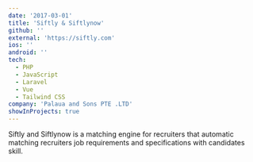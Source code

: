 ```yaml
---
date: '2017-03-01'
title: 'Siftly & Siftlynow'
github: ''
external: 'https://siftly.com'
ios: ''
android: ''
tech:
  - PHP
  - JavaScript
  - Laravel
  - Vue
  - Tailwind CSS
company: 'Palaua and Sons PTE .LTD'
showInProjects: true
---
```


Siftly and Siftlynow is a matching engine for recruiters that automatic matching recruiters job requirements and specifications with candidates skill.
